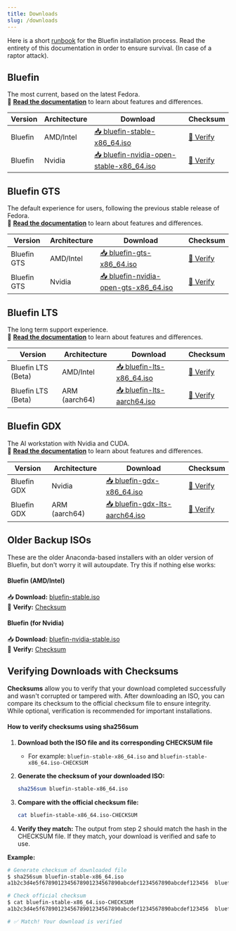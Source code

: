 ```yaml
---
title: Downloads
slug: /downloads
---
```


Here is a short [runbook](/installation) for the Bluefin installation process. Read the entirety of this documentation in order to ensure survival. (In case of a raptor attack).

## Bluefin

The most current, based on the latest Fedora.\
📖 **[Read the documentation](/introduction)** to learn about features and differences.

| Version | Architecture | Download                                                                                                             | Checksum                                                                                       |
| ------- | ------------ | -------------------------------------------------------------------------------------------------------------------- | ---------------------------------------------------------------------------------------------- |
| Bluefin | AMD/Intel    | [📥 bluefin-stable-x86_64.iso](https://download.projectbluefin.io/bluefin-stable-x86_64.iso)                         | [🔐 Verify](https://download.projectbluefin.io/bluefin-stable-x86_64.iso-CHECKSUM)             |
| Bluefin | Nvidia       | [📥 bluefin-nvidia-open-stable-x86_64.iso](https://download.projectbluefin.io/bluefin-nvidia-open-stable-x86_64.iso) | [🔐 Verify](https://download.projectbluefin.io/bluefin-nvidia-open-stable-x86_64.iso-CHECKSUM) |

## Bluefin GTS

The default experience for users, following the previous stable release of Fedora.\
📖 **[Read the documentation](/introduction)** to learn about features and differences.

| Version     | Architecture | Download                                                                                                       | Checksum                                                                                    |
| ----------- | ------------ | -------------------------------------------------------------------------------------------------------------- | ------------------------------------------------------------------------------------------- |
| Bluefin GTS | AMD/Intel    | [📥 bluefin-gts-x86_64.iso](https://download.projectbluefin.io/bluefin-gts-x86_64.iso)                         | [🔐 Verify](https://download.projectbluefin.io/bluefin-gts-x86_64.iso-CHECKSUM)             |
| Bluefin GTS | Nvidia       | [📥 bluefin-nvidia-open-gts-x86_64.iso](https://download.projectbluefin.io/bluefin-nvidia-open-gts-x86_64.iso) | [🔐 Verify](https://download.projectbluefin.io/bluefin-nvidia-open-gts-x86_64.iso-CHECKSUM) |

## Bluefin LTS

The long term support experience.\
📖 **[Read the documentation](/lts)** to learn about features and differences.

| Version            | Architecture  | Download                                                                                 | Checksum                                                                         |
| ------------------ | ------------- | ---------------------------------------------------------------------------------------- | -------------------------------------------------------------------------------- |
| Bluefin LTS (Beta) | AMD/Intel     | [📥 bluefin-lts-x86_64.iso](https://download.projectbluefin.io/bluefin-lts-x86_64.iso)   | [🔐 Verify](https://download.projectbluefin.io/bluefin-lts-x86_64.iso-CHECKSUM)  |
| Bluefin LTS (Beta) | ARM (aarch64) | [📥 bluefin-lts-aarch64.iso](https://download.projectbluefin.io/bluefin-lts-aarch64.iso) | [🔐 Verify](https://download.projectbluefin.io/bluefin-lts-aarch64.iso-CHECKSUM) |

## Bluefin GDX

The AI workstation with Nvidia and CUDA.\
📖 **[Read the documentation](/gdx)** to learn about features and differences.

| Version            | Architecture  | Download                                                                                         | Checksum                                                                             |
| ------------------ | ------------- | ------------------------------------------------------------------------------------------------ | ------------------------------------------------------------------------------------ |
| Bluefin GDX | Nvidia        | [📥 bluefin-gdx-x86_64.iso](https://download.projectbluefin.io/bluefin-gdx-lts-x86_64.iso)       | [🔐 Verify](https://download.projectbluefin.io/bluefin-gdx-lts-x86_64.iso-CHECKSUM)  |
| Bluefin GDX | ARM (aarch64) | [📥 bluefin-gdx-lts-aarch64.iso](https://download.projectbluefin.io/bluefin-gdx-lts-aarch64.iso) | [🔐 Verify](https://download.projectbluefin.io/bluefin-gdx-lts-aarch64.iso-CHECKSUM) |

## Older Backup ISOs

These are the older Anaconda-based installers with an older version of Bluefin, but don't worry it will autoupdate. Try this if nothing else works:

#### Bluefin (AMD/Intel)

📥 **Download:** [bluefin-stable.iso](https://projectbluefin.dev/bluefin-stable.iso)  
🔐 **Verify:** [Checksum](https://projectbluefin.dev/bluefin-stable.iso-CHECKSUM)

#### Bluefin (for Nvidia)

📥 **Download:** [bluefin-nvidia-stable.iso](https://projectbluefin.dev/bluefin-nvidia-stable.iso)  
🔐 **Verify:** [Checksum](https://projectbluefin.dev/bluefin-nvidia-stable.iso-CHECKSUM)

## Verifying Downloads with Checksums

**Checksums** allow you to verify that your download completed successfully and wasn't corrupted or tampered with. After downloading an ISO, you can compare its checksum to the official checksum file to ensure integrity. While optional, verification is recommended for important installations.

#### How to verify checksums using sha256sum

1. **Download both the ISO file and its corresponding CHECKSUM file**
   - For example: `bluefin-stable-x86_64.iso` and `bluefin-stable-x86_64.iso-CHECKSUM`

2. **Generate the checksum of your downloaded ISO:**

   ```bash
   sha256sum bluefin-stable-x86_64.iso
   ```

3. **Compare with the official checksum file:**

   ```bash
   cat bluefin-stable-x86_64.iso-CHECKSUM
   ```

4. **Verify they match:** The output from step 2 should match the hash in the CHECKSUM file. If they match, your download is verified and safe to use.

**Example:**

```bash
# Generate checksum of downloaded file
$ sha256sum bluefin-stable-x86_64.iso
a1b2c3d4e5f6789012345678901234567890abcdef1234567890abcdef123456  bluefin-stable-x86_64.iso

# Check official checksum
$ cat bluefin-stable-x86_64.iso-CHECKSUM
a1b2c3d4e5f6789012345678901234567890abcdef1234567890abcdef123456  bluefin-stable-x86_64.iso

# ✅ Match! Your download is verified
```
